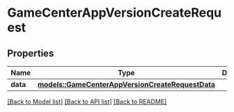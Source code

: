# GameCenterAppVersionCreateRequest

## Properties

Name | Type | Description | Notes
------------ | ------------- | ------------- | -------------
**data** | [**models::GameCenterAppVersionCreateRequestData**](GameCenterAppVersionCreateRequest_data.md) |  | 

[[Back to Model list]](../README.md#documentation-for-models) [[Back to API list]](../README.md#documentation-for-api-endpoints) [[Back to README]](../README.md)


